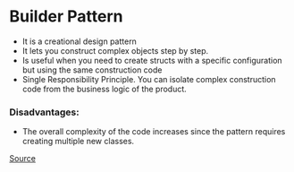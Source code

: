 # Builder Pattern

- It is a creational design pattern
- It lets you construct complex objects step by step.
- Is useful when you need to create structs with a specific configuration but using the same construction
  code
- Single Responsibility Principle. You can isolate complex construction code from the business logic of the product.

### Disadvantages:

- The overall complexity of the code increases since the pattern requires creating multiple new classes.

[Source](https://refactoring.guru/design-patterns/builder)
